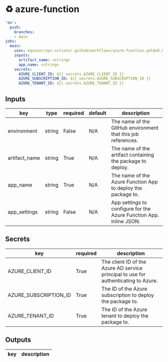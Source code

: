 # ♻ azure-function

```yaml
'on':
  push:
    branches:
    - main
jobs:
  main:
    uses: equinor/ops-actions/.github/workflows/azure-function.yml@v8.8.0
    inputs:
      artifact_name: <string>
      app_name: <string>
    secrets:
      AZURE_CLIENT_ID: ${{ secrets.AZURE_CLIENT_ID }}
      AZURE_SUBSCRIPTION_ID: ${{ secrets.AZURE_SUBSCRIPTION_ID }}
      AZURE_TENANT_ID: ${{ secrets.AZURE_TENANT_ID }}

```

## Inputs

key | type | required | default | description
--- | --- | --- | --- | ---
environment | string | False | N/A | The name of the GitHub environment that this job references.
artifact_name | string | True | N/A | The name of the artifact containing the package to deploy.
app_name | string | True | N/A | The name of the Azure Function App to deploy the package to.
app_settings | string | False | N/A | App settings to configure for the Azure Function App. Inline JSON.

## Secrets

key | required | description
--- | --- | ---
AZURE_CLIENT_ID | True | The client ID of the Azure AD service principal to use for authenticating to Azure.
AZURE_SUBSCRIPTION_ID | True | The ID of the Azure subscription to deploy the package to.
AZURE_TENANT_ID | True | The ID of the Azure tenant to deploy the package to.

## Outputs

key | description
--- | ---